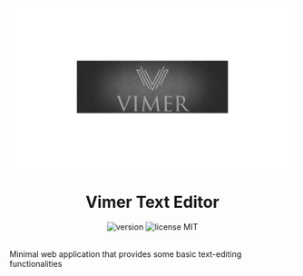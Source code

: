 <div align="center">
  <img src="./public/images/vimer-banner.jpeg" alt="Vimer Logo">
  <h1>Vimer Text Editor</h1>  
  <img src="https://img.shields.io/badge/release-0.1.1-blue" alt="version">
  <img src="https://img.shields.io/badge/license-MIT-green" alt="license MIT">
</div>
<div>
  <br>
  <p>Minimal web application that provides some basic text-editing functionalities</p>
</div>

